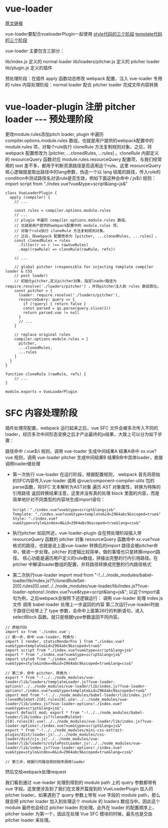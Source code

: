 # vue-loader
[原文链接](https://juejin.cn/post/6937125495439900685)

vue-loader要配合vueloaderPlugin一起使用
[style代码的三个阶段](https://p1-jj.byteimg.com/tos-cn-i-t2oaga2asx/gold-user-assets/2019/2/21/1690f6d4e5b01478~tplv-t2oaga2asx-zoom-in-crop-mark:3024:0:0:0.awebp)
[template代码的三个阶段](https://p1-jj.byteimg.com/tos-cn-i-t2oaga2asx/gold-user-assets/2019/2/21/1690f6d95599feef~tplv-t2oaga2asx-zoom-in-crop-mark:3024:0:0:0.awebp)

vue-loader 主要包含三部分：

lib/index.js 定义的 normal loader
lib/loaders/pitcher.js 定义的 pitcher loader
lib/plugin.js 定义的插件

预处理阶段：在插件 apply 函数动态修改 webpack 配置，注入 vue-loader 专用的 rules
内容处理阶段：normal loader 配合 pitcher loader 完成文件内容转换
# vue-loader-plugin 注册 pitcher loader --- 预处理阶段
更改module.rules添加pitch loader, plugin 中遍历 compiler.options.module.rules 数组，也就是用户提供的webpack配置中的 module.rules 项，对每个rule执行 cloneRule 方法复制规则对象。之后，将webpack 配置修改为 [pitcher, ...clonedRules, ...rules] 。cloneRule 内部定义的 resourceQuery 函数对应 module.rules.resourceQuery 配置项，与我们经常用的 test 差不多，都用于判断资源路径是否适用这个rule。这里 resourceQuery 核心逻辑就是取出路径中的lang参数，伪造一个以 lang 结尾的路径，传入rule的condition中测试路径名对该rule是否生效，例如下面这种会命中 /.js$/i 规则：import script from "./index.vue?vue&type=script&lang=js&"
```
class VueLoaderPlugin {
  apply (compiler) {
    // ...

    const rules = compiler.options.module.rules
    // ...
    // plugin 中遍历 compiler.options.module.rules 数组，
    // 也就是用户提供的webpack配置中的 module.rules 项，
    // 对每个rule执行 cloneRule 方法复制规则对象。
    // 之后，将webpack 配置修改为 [pitcher, ...clonedRules, ...rules] 。
    const clonedRules = rules
      .filter(r => r !== rawVueRules)
      .map((rawRule) => cloneRule(rawRule, refs))

    // ...

    // global pitcher (responsible for injecting template compiler loader & CSS
    // post loader)
    // 初始化pitcher,定义pitcher对象，指定loader路径为 require.resolve('./loaders/pitcher') ，并将pitcher注入到 rules 数组首位。
    const pitcher = {
      loader: require.resolve('./loaders/pitcher'),
      resourceQuery: query => {
        if (!query) { return false }
        const parsed = qs.parse(query.slice(1))
        return parsed.vue != null
      }
      // ...
    }

    // replace original rules
    compiler.options.module.rules = [
      pitcher,
      ...clonedRules,
      ...rules
    ]
  }
}

function cloneRule (rawRule, refs) {
    // ...
}

module.exports = VueLoaderPlugin
```
# SFC 内容处理阶段 

插件处理完配置，webpack 运行起来之后，vue SFC 文件会被多次传入不同的loader，经历多次中间形态变换之后才产出最终的js结果，大致上可以分为如下步骤：

路径命中 /.vue$/i 规则，调用 vue-loader 生成中间结果A
结果A命中 xx.vue?vue 规则，调用 vue-loader pitcher 生成中间结果B
结果B命中具体loader，直接调用loader做处理

*   第一次执行 vue-loader 在运行阶段，根据配置规则， webpack 首先将原始的SFC内容传入vue-loader 
    调用 @vue/component-compiler-utils 包的parse函数，将SFC 文本解析为AST对象
    遍历 AST 对象属性，转换为特殊的引用路径
    返回转换结果注意，这里并没有真的处理 block 里面的内容，而是简单地针对不同类型的内容块生成import语句：
    ```
    Script："./index.vue?vue&type=script&lang=js&"
    Template: "./index.vue?vue&type=template&id=2964abc9&scoped=true&"
    Style: "./index.vue?vue&type=style&index=0&id=2964abc9&scoped=true&lang=css&"
    ```
*  执行pitcher 
   如前所述，vue-loader-plugin 会在预处理阶段插入带 resourceQuery 函数的 pitcher 对象
   resourceQuery 函数命中 xx.vue?vue 格式的路径，也就是说上面vue-loader 转换后的import 路径会被pitcher命中，做进一步处理。pitcher 的逻辑比较简单，做的事情也只是转换import路径。
   核心功能是遍历用户定义的rule数组，拼接出完整的行内引用路径。在 pitcher 中解读loader数组的配置，并将路径转换成完整的行内路径格式
   
*  第二次执行vue-loader
   import mod from "-!../../node_modules/babel-loader/lib/index.js??clonedRuleSet-2[0].rules[0].use!../../node_modules/vue-loader/lib/index.js??vue-loader-options!./index.vue?vue&type=script&lang=js&";
   以这个import语句为例，之后webpack会按照下述逻辑运行：
   调用 vue-loader 处理 index.js 文件
   调用 babel-loader 处理上一步返回的内容
   第二次运行vue-loader时由于路径已经带上了 type 参数，会命中上面第26行的判断语句，进入 selectBlock 函数。就只是根据type参数返回不同内容。

```
// 原始代码
import xx from './index.vue';
// 第一步，命中 vue-loader，转换为：
import { render, staticRenderFns } from "./index.vue?vue&type=template&id=2964abc9&scoped=true&"
import script from "./index.vue?vue&type=script&lang=js&"
export * from "./index.vue?vue&type=script&lang=js&"
import style0 from "./index.vue?vue&type=style&index=0&id=2964abc9&scoped=true&lang=css&"

// 第二步，命中 pitcher，转换为：
export * from "-!../../node_modules/vue-loader/lib/loaders/templateLoader.js??vue-loader-options!../../node_modules/vue-loader/lib/index.js??vue-loader-options!./index.vue?vue&type=template&id=2964abc9&scoped=true&"
import mod from "-!../../node_modules/babel-loader/lib/index.js??clonedRuleSet-2[0].rules[0].use!../../node_modules/vue-loader/lib/index.js??vue-loader-options!./index.vue?vue&type=script&lang=js&"; 
export default mod; export * from "-!../../node_modules/babel-loader/lib/index.js??clonedRuleSet-2[0].rules[0].use!../../node_modules/vue-loader/lib/index.js??vue-loader-options!./index.vue?vue&type=script&lang=js&"
export * from "-!../../node_modules/mini-css-extract-plugin/dist/loader.js!../../node_modules/css-loader/dist/cjs.js!../../node_modules/vue-loader/lib/loaders/stylePostLoader.js!../../node_modules/vue-loader/lib/index.js??vue-loader-options!./index.vue?vue&type=style&index=0&id=2964abc9&scoped=true&lang=css&"

// 第三步，根据行内路径规则按序调用loader
```
然后交给webpack处理request

我们看到通过 vue-loader 处理到得到的 module path 上的 query 参数都带有 vue 字段。这里便涉及到了我们在文章开篇提到的 VueLoaderPlugin 加入的 pitcher loader。如果遇到了 query 参数上带有 vue 字段的 module path，那么就会把 pitcher loader 加入到处理这个 module 的 loaders 数组当中。因此这个 module 最终也会经过 pitcher loader 的处理。此外在 loader 的配置顺序上，pitcher loader 为第一个，因此在处理 Vue SFC 模块的时候，最先也是交由 pitcher loader 来处理。
